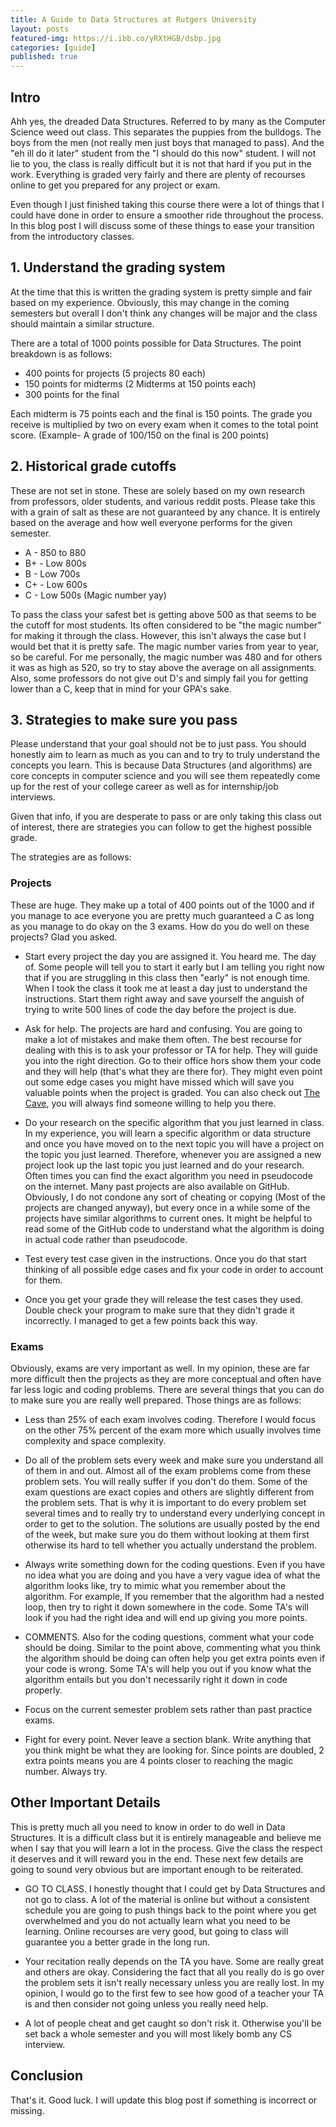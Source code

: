 ```yaml
---
title: A Guide to Data Structures at Rutgers University
layout: posts
featured-img: https://i.ibb.co/yRXtHGB/dsbp.jpg
categories: [guide] 
published: true
---
```


## Intro

Ahh yes, the dreaded Data Structures. Referred to by many as the Computer Science weed out class. This separates the puppies
from the bulldogs. The boys from the men (not really men just boys that managed to pass). And the "eh ill do it later" student from the "I should do this now" student. 
I will not lie to you, the class is really difficult but it is not that hard if you put in the work. Everything is graded very 
fairly and there are plenty of recourses online to get you prepared for any project or exam. 

Even though I just finished taking this course there were a lot of things that I could have done in order to ensure a smoother ride throughout the process. In this blog post I will discuss some of these things to ease your transition from the introductory classes.

## 1. Understand the grading system

At the time that this is written the grading system is pretty simple and fair based on my experience. 
Obviously, this may change in the coming semesters but overall I don't think any changes will be major and the class should maintain a similar structure.

There are a total of 1000 points possible for Data Structures. The point breakdown is as follows:

* 400 points for projects (5 projects 80 each)
* 150 points for midterms (2 Midterms at 150 points each)
* 300 points for the final

Each midterm is 75 points each and the final is 150 points. The grade you receive is multiplied by two on every exam when it comes to the total point score. 
(Example- A grade of 100/150 on the final is 200 points)

## 2. Historical grade cutoffs

These are not set in stone. These are solely based on my own research from professors, older students, and various reddit posts. Please take this with a grain of salt as these are not guaranteed by any chance. It is entirely based on the average and how well everyone performs for the given semester. 

* A  - 850 to 880
* B+ - Low 800s
* B  - Low 700s
* C+ - Low 600s
* C  - Low 500s (Magic number yay)

To pass the class your safest bet is getting above 500 as that seems to be the cutoff for most students. Its often considered to be "the magic number" for making it through the class. However, this isn't always the case but I would bet that it is pretty safe. The magic number varies from year to year, so be careful. For me personally, the magic number was 480 and for others it was as high as 520, so try to stay above the average on all assignments. Also, some professors do not give out D's and simply fail you for getting lower than a C, keep that in mind for your GPA's sake.

## 3. Strategies to make sure you pass

Please understand that your goal should not be to just pass. You should honestly aim to learn as much as you can and to try to truly understand the concepts you learn. This is because Data Structures (and algorithms) are core concepts in computer science and you will see them repeatedly come up for the rest of your college career as well as for internship/job interviews. 

Given that info, if you are desperate to pass or are only taking this class out of interest, there are strategies you can follow to get the highest possible grade. 

The strategies are as follows: 

### Projects

These are huge. They make up a total of 400 points out of the 1000 and if you manage to ace everyone you are pretty much guaranteed a C as long as you manage to do okay on the 3 exams. How do you do well on these projects? Glad you asked.

* Start every project the day you are assigned it. You heard me. The day of. Some people will tell you to start it early but I am telling you right now that if you are struggling in this class then "early" is not enough time. When I took the class it took me at least a day just to understand the instructions. Start them right away and save yourself the anguish of trying to write 500 lines of code the day before the project is due.

* Ask for help. The projects are hard and confusing. You are going to make a lot of mistakes and make them often. The best recourse for dealing with this is to ask your professor or TA for help. They will guide you into the right direction. Go to their office hors show them your code and they will help (that's what they are there for). They might even point out some edge cases you might have missed which will save you valuable points when the project is graded. You can also check out [The Cave](https://www.cs.rutgers.edu/resources/cave), you will always find someone willing to help you there.

* Do your research on the specific algorithm that you just learned in class. In my experience, you will learn a specific algorithm or data structure and once you have moved on to the next topic you will have a project on the topic you just learned. Therefore, whenever you are assigned a new project look up the last topic you just learned and do your research. Often times you can find the exact algorithm you need in pseudocode on the internet. Many past projects are also available on GitHub. Obviously, I do not condone any sort of cheating or copying (Most of the projects are changed anyway), but every once in a while some of the projects have similar algorithms to current ones. It might be helpful to read some of the GitHub code to understand what the algorithm is doing in actual code rather than pseudocode. 

* Test every test case given in the instructions. Once you do that start thinking of all possible edge cases and fix your code in order to account for them. 

* Once you get your grade they will release the test cases they used. Double check your program to make sure that they didn't grade it incorrectly. I managed to get a few points back this way. 

### Exams

Obviously, exams are very important as well. In my opinion, these are far more difficult then the projects as they are more conceptual and often have far less logic and coding problems. There are several things that you can do to make sure you are really well prepared. Those things are as follows: 

* Less than 25% of each exam involves coding. Therefore I would focus on the other 75% percent of the exam more which usually involves time complexity and space complexity. 

* Do all of the problem sets every week and make sure you understand all of them in and out. Almost all of the exam problems come from these problem sets. You will really suffer if you don't do them. Some of the exam questions are exact copies and others are slightly different from the problem sets. That is why it is important to do every problem set several times and to really try to understand every underlying concept in order to get to the solution. The solutions are usually posted by the end of the week, but make sure you do them without looking at them first otherwise its hard to tell whether you actually understand the problem. 

* Always write something down for the coding questions. Even if you have no idea what you are doing and you have a very vague idea of what the algorithm looks like, try to mimic what you remember about the algorithm. For example, If you remember that the algorithm had a nested loop, then try to right it down somewhere in the code. Some TA's will look if you had the right idea and will end up giving you more points. 

* COMMENTS. Also for the coding questions, comment what your code should be doing. Similar to the point above, commenting what you think the algorithm should be doing can often help you get extra points even if your code is wrong. Some TA's will help you out if you know what the algorithm entails but you don't necessarily right it down in code properly. 

* Focus on the current semester problem sets rather than past practice exams.

* Fight for every point. Never leave a section blank. Write anything that you think might be what they are looking for. Since points are doubled, 2 extra points means you are 4 points closer to reaching the magic number. Always try. 

## Other Important Details

This is pretty much all you need to know in order to do well in Data Structures. It is a difficult class but it is entirely manageable and believe me when I say that you will learn a lot in the process. Give the class the respect it deserves and it will reward you in the end. These next few details are going to sound very obvious but are important enough to be reiterated. 

* GO TO CLASS. I honestly thought that I could get by Data Structures and not go to class. A lot of the material is online but without a consistent schedule you are going to push things back to the point where you get overwhelmed and you do not actually learn what you need to be learning. Online recourses are very good, but going to class will guarantee you a better grade in the long run.

* Your recitation really depends on the TA you have. Some are really great and others are okay. Considering the fact that all you really do is go over the problem sets it isn't really necessary unless you are really lost. In my opinion, I would go to the first few to see how good of a teacher your TA is and then consider not going unless you really need help. 

* A lot of people cheat and get caught so don't risk it. Otherwise you'll be set back a whole semester and you will most likely bomb any CS interview. 

## Conclusion

That's it. Good luck. I will update this blog post if something is incorrect or missing. 









